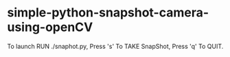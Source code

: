 # simple-python-snapshot-camera-using-openCV

To launch RUN ./snaphot.py,
Press 's' To TAKE SnapShot,
Press 'q' To QUIT. 